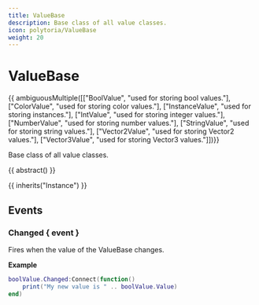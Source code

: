```yaml
---
title: ValueBase
description: Base class of all value classes.
icon: polytoria/ValueBase
weight: 20
---
```


# ValueBase

{{ ambiguousMultiple([["BoolValue", "used for storing bool values."], ["ColorValue", "used for storing color values."], ["InstanceValue", "used for storing instances."], ["IntValue", "used for storing integer values."], ["NumberValue", "used for storing number values."], ["StringValue", "used for storing string values."], ["Vector2Value", "used for storing Vector2 values."], ["Vector3Value", "used for storing Vector3 values."]])}}

Base class of all value classes.

{{ abstract() }}

{{ inherits("Instance") }}

## Events

### Changed { event }

Fires when the value of the ValueBase changes.

**Example**

```lua
boolValue.Changed:Connect(function()
    print("My new value is " .. boolValue.Value)
end)
```
